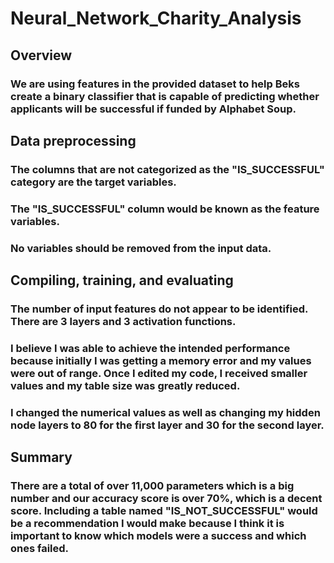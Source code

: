 # Neural_Network_Charity_Analysis
## Overview
### We are using features in the provided dataset to help Beks create a binary classifier that is capable of predicting whether applicants will be successful if funded by Alphabet Soup.
## Data preprocessing
### The columns that are not categorized as the "IS_SUCCESSFUL" category are the target variables.
### The "IS_SUCCESSFUL" column would be known as the feature variables.
### No variables should be removed from the input data.
## Compiling, training, and evaluating
### The number of input features do not appear to be identified. There are 3 layers and 3 activation functions.
### I believe I was able to achieve the intended performance because initially I was getting a memory error and my values were out of range. Once I edited my code, I received smaller values and my table size was greatly reduced.
### I changed the numerical values as well as changing my hidden node layers to 80 for the first layer and 30 for the second layer.
## Summary
### There are a total of over 11,000 parameters which is a big number and our accuracy score is over 70%, which is a decent score. Including a table named "IS_NOT_SUCCESSFUL" would be a recommendation I would make because I think it is important to know which models were a success and which ones failed.
